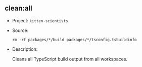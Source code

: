 ## clean:all

-   Project: `kitten-scientists`
-   Source:

    ```shell
    rm -rf packages/*/build packages/*/tsconfig.tsbuildinfo
    ```

-   Description:

    Cleans all TypeScript build output from all workspaces.
